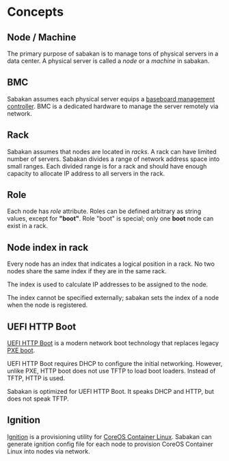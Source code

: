 Concepts
========

Node / Machine
--------------

The primary purpose of sabakan is to manage tons of physical servers in a data center.
A physical server is called a *node* or a *machine* in sabakan.

BMC
---

Sabakan assumes each physical server equips a [baseboard management controller][BMC].
BMC is a dedicated hardware to manage the server remotely via network.

Rack
----

Sabakan assumes that nodes are located in *racks*.  A rack can have limited number
of servers.  Sabakan divides a range of network address space into small ranges.
Each divided range is for a rack and should have enough capacity to allocate IP
address to all servers in the rack.

Role
----

Each node has *role* attribute.  Roles can be defined arbitrary as string values,
except for **"boot"**.  Role "boot" is special; only one **boot** node can exist
in a rack.

Node index in rack
------------------

Every node has an index that indicates a logical position in a rack.
No two nodes share the same index if they are in the same rack.

The index is used to calculate IP addresses to be assigned to the node.

The index cannot be specified externally; sabakan sets the index of a node
when the node is registered.

UEFI HTTP Boot
--------------

[UEFI HTTP Boot][HTTPBoot] is a modern network boot technology that replaces
legacy [PXE boot](https://en.wikipedia.org/wiki/Preboot_Execution_Environment).

UEFI HTTP Boot requires DHCP to configure the initial networking.  However,
unlike PXE, HTTP boot does not use TFTP to load boot loaders.  Instead of TFTP,
HTTP is used.

Sabakan is optimized for UEFI HTTP Boot.  It speaks DHCP and HTTP, but does
not speak TFTP.

Ignition
--------

[Ignition][] is a provisioning utility for [CoreOS Container Linux][CoreOS].
Sabakan can generate ignition config file for each node to provision CoreOS
Container Linux into nodes via network.

[BMC]: https://en.wikipedia.org/wiki/Intelligent_Platform_Management_Interface#Baseboard_management_controller
[HTTPBoot]: https://github.com/tianocore/tianocore.github.io/wiki/HTTP-Boot
[Ignition]: https://coreos.com/ignition/docs/latest/
[CoreOS]: https://coreos.com/os/docs/latest/
